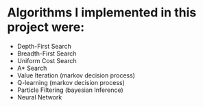 # Algorithms I implemented in this project were: 
* Depth-First Search
* Breadth-First Search
* Uniform Cost Search
* A* Search
* Value Iteration (markov decision process)
* Q-learning (markov decision process)
* Particle Filtering (bayesian Inference)
* Neural Network

